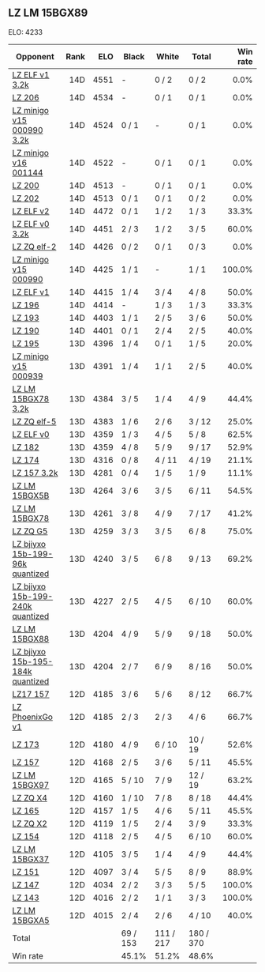 ## LZ LM 15BGX89 ##

ELO: 4233

Opponent | Rank | ELO | Black | White | Total | Win rate
---------|-----:|----:|-------|-------|-------|-------:
[LZ ELF v1 3.2k](LZ%20ELF%20v1%203.2k.md) | 14D | 4551 | - | 0 / 2 | 0 / 2 | 0.0%
[LZ 206](LZ%20206.md) | 14D | 4534 | - | 0 / 1 | 0 / 1 | 0.0%
[LZ minigo v15 000990 3.2k](LZ%20minigo%20v15%20000990%203.2k.md) | 14D | 4524 | 0 / 1 | - | 0 / 1 | 0.0%
[LZ minigo v16 001144](LZ%20minigo%20v16%20001144.md) | 14D | 4522 | - | 0 / 1 | 0 / 1 | 0.0%
[LZ 200](LZ%20200.md) | 14D | 4513 | - | 0 / 1 | 0 / 1 | 0.0%
[LZ 202](LZ%20202.md) | 14D | 4513 | 0 / 1 | 0 / 1 | 0 / 2 | 0.0%
[LZ ELF v2](LZ%20ELF%20v2.md) | 14D | 4472 | 0 / 1 | 1 / 2 | 1 / 3 | 33.3%
[LZ ELF v0 3.2k](LZ%20ELF%20v0%203.2k.md) | 14D | 4451 | 2 / 3 | 1 / 2 | 3 / 5 | 60.0%
[LZ ZQ elf-2](LZ%20ZQ%20elf-2.md) | 14D | 4426 | 0 / 2 | 0 / 1 | 0 / 3 | 0.0%
[LZ minigo v15 000990](LZ%20minigo%20v15%20000990.md) | 14D | 4425 | 1 / 1 | - | 1 / 1 | 100.0%
[LZ ELF v1](LZ%20ELF%20v1.md) | 14D | 4415 | 1 / 4 | 3 / 4 | 4 / 8 | 50.0%
[LZ 196](LZ%20196.md) | 14D | 4414 | - | 1 / 3 | 1 / 3 | 33.3%
[LZ 193](LZ%20193.md) | 14D | 4403 | 1 / 1 | 2 / 5 | 3 / 6 | 50.0%
[LZ 190](LZ%20190.md) | 14D | 4401 | 0 / 1 | 2 / 4 | 2 / 5 | 40.0%
[LZ 195](LZ%20195.md) | 13D | 4396 | 1 / 4 | 0 / 1 | 1 / 5 | 20.0%
[LZ minigo v15 000939](LZ%20minigo%20v15%20000939.md) | 13D | 4391 | 1 / 4 | 1 / 1 | 2 / 5 | 40.0%
[LZ LM 15BGX78 3.2k](LZ%20LM%2015BGX78%203.2k.md) | 13D | 4384 | 3 / 5 | 1 / 4 | 4 / 9 | 44.4%
[LZ ZQ elf-5](LZ%20ZQ%20elf-5.md) | 13D | 4383 | 1 / 6 | 2 / 6 | 3 / 12 | 25.0%
[LZ ELF v0](LZ%20ELF%20v0.md) | 13D | 4359 | 1 / 3 | 4 / 5 | 5 / 8 | 62.5%
[LZ 182](LZ%20182.md) | 13D | 4359 | 4 / 8 | 5 / 9 | 9 / 17 | 52.9%
[LZ 174](LZ%20174.md) | 13D | 4316 | 0 / 8 | 4 / 11 | 4 / 19 | 21.1%
[LZ 157 3.2k](LZ%20157%203.2k.md) | 13D | 4281 | 0 / 4 | 1 / 5 | 1 / 9 | 11.1%
[LZ LM 15BGX5B](LZ%20LM%2015BGX5B.md) | 13D | 4264 | 3 / 6 | 3 / 5 | 6 / 11 | 54.5%
[LZ LM 15BGX78](LZ%20LM%2015BGX78.md) | 13D | 4261 | 3 / 8 | 4 / 9 | 7 / 17 | 41.2%
[LZ ZQ G5](LZ%20ZQ%20G5.md) | 13D | 4259 | 3 / 3 | 3 / 5 | 6 / 8 | 75.0%
[LZ bjiyxo 15b-199-96k quantized](LZ%20bjiyxo%2015b-199-96k%20quantized.md) | 13D | 4240 | 3 / 5 | 6 / 8 | 9 / 13 | 69.2%
[LZ bjiyxo 15b-199-240k quantized](LZ%20bjiyxo%2015b-199-240k%20quantized.md) | 13D | 4227 | 2 / 5 | 4 / 5 | 6 / 10 | 60.0%
[LZ LM 15BGX88](LZ%20LM%2015BGX88.md) | 13D | 4204 | 4 / 9 | 5 / 9 | 9 / 18 | 50.0%
[LZ bjiyxo 15b-195-184k quantized](LZ%20bjiyxo%2015b-195-184k%20quantized.md) | 13D | 4204 | 2 / 7 | 6 / 9 | 8 / 16 | 50.0%
[LZ17 157](LZ17%20157.md) | 12D | 4185 | 3 / 6 | 5 / 6 | 8 / 12 | 66.7%
[LZ PhoenixGo v1](LZ%20PhoenixGo%20v1.md) | 12D | 4185 | 2 / 3 | 2 / 3 | 4 / 6 | 66.7%
[LZ 173](LZ%20173.md) | 12D | 4180 | 4 / 9 | 6 / 10 | 10 / 19 | 52.6%
[LZ 157](LZ%20157.md) | 12D | 4168 | 2 / 5 | 3 / 6 | 5 / 11 | 45.5%
[LZ LM 15BGX97](LZ%20LM%2015BGX97.md) | 12D | 4165 | 5 / 10 | 7 / 9 | 12 / 19 | 63.2%
[LZ ZQ X4](LZ%20ZQ%20X4.md) | 12D | 4160 | 1 / 10 | 7 / 8 | 8 / 18 | 44.4%
[LZ 165](LZ%20165.md) | 12D | 4157 | 1 / 5 | 4 / 6 | 5 / 11 | 45.5%
[LZ ZQ X2](LZ%20ZQ%20X2.md) | 12D | 4119 | 1 / 5 | 2 / 4 | 3 / 9 | 33.3%
[LZ 154](LZ%20154.md) | 12D | 4118 | 2 / 5 | 4 / 5 | 6 / 10 | 60.0%
[LZ LM 15BGX37](LZ%20LM%2015BGX37.md) | 12D | 4105 | 3 / 5 | 1 / 4 | 4 / 9 | 44.4%
[LZ 151](LZ%20151.md) | 12D | 4097 | 3 / 4 | 5 / 5 | 8 / 9 | 88.9%
[LZ 147](LZ%20147.md) | 12D | 4034 | 2 / 2 | 3 / 3 | 5 / 5 | 100.0%
[LZ 143](LZ%20143.md) | 12D | 4016 | 2 / 2 | 1 / 1 | 3 / 3 | 100.0%
[LZ LM 15BGXA5](LZ%20LM%2015BGXA5.md) | 12D | 4015 | 2 / 4 | 2 / 6 | 4 / 10 | 40.0%
Total | | | 69 / 153 | 111 / 217 | 180 / 370 | 
Win rate| | | 45.1% | 51.2% | 48.6% | 
